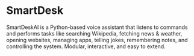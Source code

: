# SmartDesk
SmartDeskAI is a Python-based voice assistant that listens to commands and performs tasks like searching Wikipedia, fetching news &amp; weather, opening websites, managing apps, telling jokes, remembering notes, and controlling the system. Modular, interactive, and easy to extend.
